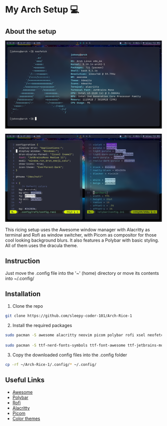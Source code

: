 # My Arch Setup 💻


## About the setup

!["Neofetch"](/Screenshot/page-1.png "Neofetch")

!["Picom background blur"](/Screenshot/page-2.png "Picom background blur")

This ricing setup uses the Awesome window manager with Alacritty as terminal and Rofi as window switcher, with Picom as compositor for those cool looking background blurs. It also features a Polybar with basic styling. All of them uses the dracula theme.


## Instruction

 Just move the .config file into the '~' (home) directory or move its contents into ~/.config/ 


## Installation

1. Clone the repo

```bash
git clone https://github.com/sleepy-coder-101/Arch-Rice-1
```

2. Install the required packages

```bash
sudo pacman -S awesome alacritty neovim picom polybar rofi xsel neofetch 

sudo pacman -S ttf-nerd-fonts-symbols ttf-font-awesome ttf-jetbrains-mono 
```

3. Copy the downloaded config files into the .config folder
```bash
cp -rf ~/Arch-Rice-1/.config/* ~/.config/
```


## Useful Links

- [Awesome](https://awesomewm.org/)
- [Polybar](https://github.com/polybar/polybar)
- [Rofi](https://github.com/davatorium/rofi)
- [Alacritty](https://github.com/alacritty/alacritty)
- [Picom](https://github.com/yshui/picom)
- [Color themes](https://github.com/eendroroy/alacritty-theme)
